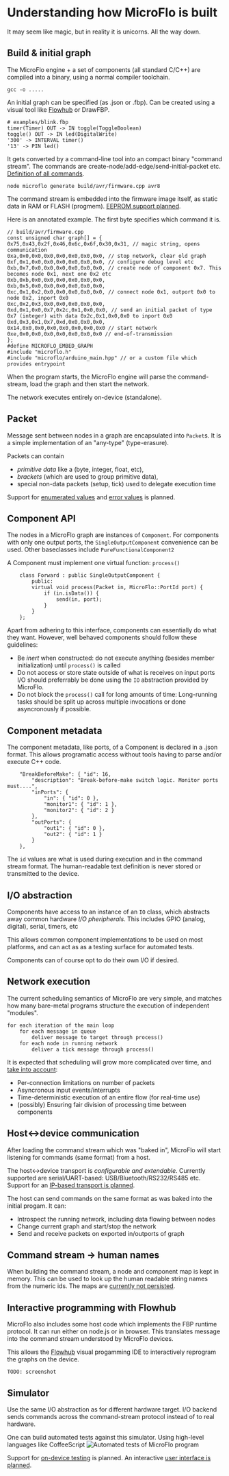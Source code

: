 
Understanding how MicroFlo is built
======================================

It may seem like magic, but in reality it is unicorns. All the way down.

Build & initial graph
---------------------

The MicroFlo engine + a set of components (all standard C/C++) are compiled into a binary,
using a normal compiler toolchain.

    gcc -o .....

An initial graph can be specified (as .json or .fbp).
Can be created using a visual tool like [Flowhub](http://flowhub.io) or DrawFBP.

    # examples/blink.fbp 
    timer(Timer) OUT -> IN toggle(ToggleBoolean)
    toggle() OUT -> IN led(DigitalWrite)
    '300' -> INTERVAL timer()
    '13' -> PIN led()

It gets converted by a command-line tool into an compact binary "command stream".
The commands are create-node/add-edge/send-initial-packet etc.
[Definition of all commands](../microflo/commandformat.json).

    node microflo generate build/avr/firmware.cpp avr8

The command stream is embedded into the firmware image itself, as static data in RAM or FLASH (progmem).
[EEPROM support planned](https://github.com/jonnor/microflo/issues/7).

Here is an annotated example. The first byte specifies which command it is.

    // build/avr/firmware.cpp 
    const unsigned char graph[] = {
    0x75,0x43,0x2f,0x46,0x6c,0x6f,0x30,0x31, // magic string, opens communication
    0xa,0x0,0x0,0x0,0x0,0x0,0x0,0x0, // stop network, clear old graph
    0xf,0x1,0x0,0x0,0x0,0x0,0x0,0x0, // configure debug level etc
    0xb,0x7,0x0,0x0,0x0,0x0,0x0,0x0, // create node of component 0x7. This becomes node 0x1, next one 0x2 etc
    0xb,0xb,0x0,0x0,0x0,0x0,0x0,0x0,
    0xb,0x5,0x0,0x0,0x0,0x0,0x0,0x0,
    0xc,0x1,0x2,0x0,0x0,0x0,0x0,0x0, // connect node 0x1, outport 0x0 to node 0x2, inport 0x0
    0xc,0x2,0x3,0x0,0x0,0x0,0x0,0x0,
    0xd,0x1,0x0,0x7,0x2c,0x1,0x0,0x0, // send an initial packet of type 0x7 (integer) with data 0x2c,0x1,0x0,0x0 to inport 0x0
    0xd,0x3,0x1,0x7,0xd,0x0,0x0,0x0,
    0x14,0x0,0x0,0x0,0x0,0x0,0x0,0x0 // start network
    0xe,0x0,0x0,0x0,0x0,0x0,0x0,0x0 // end-of-transmission
    };
    #define MICROFLO_EMBED_GRAPH
    #include "microflo.h"
    #include "microflo/arduino_main.hpp" // or a custom file which provides entrypoint


When the program starts, the MicroFlo engine will parse the command-stream,
load the graph and then start the network.

The network executes entirely on-device (standalone).

Packet
-------

Message sent between nodes in a graph are encapsulated into `Packet`s.
It is a simple implementation of an "any-type" (type-erasure).

Packets can contain

* *primitive data* like a (byte, integer, float, etc),
* *brackets* (which are used to group primitive data),
* special non-data packets (setup, tick) used to delegate execution time

Support for [enumerated values](https://github.com/jonnor/microflo/issues/33)
and [error values](https://github.com/jonnor/microflo/issues/6) is planned.

Component API
-------------

The nodes in a MicroFlo graph are instances of `Component`.
For components with only one output ports, the `SingleOutputComponent` convenience can be used.
Other baseclasses include `PureFunctionalComponent2`

A Component must implement one virtual function: `process()`

        class Forward : public SingleOutputComponent {
            public:
            virtual void process(Packet in, MicroFlo::PortId port) {
                if (in.isData()) {
                    send(in, port);
                }
            }
        };

Apart from adhering to this interface, components can essentially do what they want.
However, well behaved components should follow these guidelines:

* Be *inert* when constructed: do not execute anything (besides member initialization) until `process()` is called
* Do not access or store state outside of what is receives on input ports
I/O should preferrably be done using the `IO` abstraction provided by MicroFlo.
* Do not block the `process()` call for long amounts of time:
Long-running tasks should be split up across multiple invocations or done asyncronously if possible.

Component metadata
--------------------

The component metadata, like ports, of a Component is declared in a .json format.
This allows programatic access without tools having to parse and/or execute C++ code.

        "BreakBeforeMake": { "id": 16,
            "description": "Break-before-make switch logic. Monitor ports must....",
            "inPorts": {
                "in": { "id": 0 },
                "monitor1": { "id": 1 },
                "monitor2": { "id": 2 }
            },
            "outPorts": {
                "out1": { "id": 0 },
                "out2": { "id": 1 }
            }
        },

The `id` values are what is used during execution and in the command stream format.
The human-readable text definition is never stored or transmitted to the device.

I/O abstraction
-----------------

Components have access to an instance of an `IO` class, which abstracts away common hardware *I/O pheripherals*.
This includes GPIO (analog, digital), serial, timers, etc

This allows common component implementations to be used on most platforms,
and can act as as a testing surface for automated tests.

Components can of course opt to do their own I/O if desired.

Network execution
------------------

The current scheduling semantics of MicroFlo are very simple,
and matches how many bare-metal programs structure the execution of independent "modules".

    for each iteration of the main loop
        for each message in queue
            deliver message to target through process()
        for each node in running network
            deliver a tick message through process()

It is expected that scheduling will grow more complicated over time,
and [take into account](https://github.com/jonnor/microflo/issues/39):

* Per-connection limitations on number of packets
* Asyncronous input events/interrupts
* Time-deterministic execution of an entire flow (for real-time use)
* (possibly) Ensuring fair division of processing time between components


Host<->device communication
------------------------

After loading the command stream which was "baked in",
MicroFlo will start listening for commands (same format) from a host.

The host<->device transport is *configurable and extendable*.
Currently supported are serial/UART-based: USB/Bluetooth/RS232/RS485 etc.
Support for an [IP-based transport is planned](https://github.com/jonnor/microflo/issues/38).

The host can send commands on the same format as was baked into the initial progam.
It can:

* Introspect the running network, including data flowing between nodes
* Change current graph and start/stop the network
* Send and receive packets on exported in/outports of graph

Command stream -> human names
---------------------------------------

When building the command stream, a node and component map is kept in memory.
This can be used to look up the human readable string names from the numeric ids.
The maps are [currently not persisted](https://github.com/jonnor/microflo/issues/63).


Interactive programming with Flowhub
-------------------------------------

MicroFlo also includes some host code which implements the FBP runtime protocol.
It can run either on node.js or in browser.
This translates message into the command stream understood by MicroFlo devices.

This allows the [Flowhub](http://flowhub.io) visual progamming IDE to interactively
reprogram the graphs on the device.

    TODO: screenshot


Simulator
----------

Use the same I/O abstraction as for different hardware target.
I/O backend sends commands across the command-stream protocol instead of to real hardware.

One can build automated tests against this simulator. Using high-level languages like CoffeeScript
![Automated tests of MicroFlo program](https://pbs.twimg.com/media/Be7H7DiCIAA9nvX.png)

Support for [on-device testing](https://github.com/jonnor/microflo/issues/13) is planned.
An interactive [user interface is planned](https://github.com/jonnor/microflo/issues/9).

